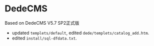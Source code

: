 # DedeCMS

Based on DedeCMS V5.7 SP2正式版

* updated `templets/default`, edited `dede/templets/catalog_add.htm`.
* edited `install/sql-dfdata.txt`.